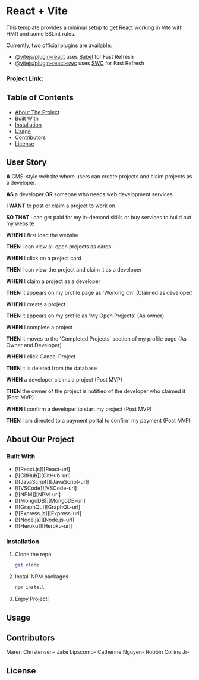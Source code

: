 # React + Vite

This template provides a minimal setup to get React working in Vite with HMR and some ESLint rules.

Currently, two official plugins are available:

- [@vitejs/plugin-react](https://github.com/vitejs/vite-plugin-react/blob/main/packages/plugin-react/README.md) uses [Babel](https://babeljs.io/) for Fast Refresh
- [@vitejs/plugin-react-swc](https://github.com/vitejs/vite-plugin-react-swc) uses [SWC](https://swc.rs/) for Fast Refresh

### Project Link:

## Table of Contents
- [About The Project](#about-the-project)
- [Built With](#built-with)
- [Installation](#installation)
- [Usage](#usage)
- [Contributors](#contributors)
- [License](#license)

## User Story
**A** CMS-style website where users can create projects and claim projects as a developer.

**AS** a developer **OR** someone who needs web development services

**I WANT** to post or claim a project to work on

**SO THAT** I can get paid for my in-demand skills or buy services to build out my website

**WHEN** I first load the website

**THEN** I can view all open projects as cards

**WHEN** I click on a project card

**THEN** I can view the project and claim it as a developer

**WHEN** I claim a project as a developer

**THEN** it appears on my profile page as 'Working On' (Claimed as developer)

**WHEN** I create a project

**THEN** it appears on my profile as 'My Open Projects' (As owner)

**WHEN** I complete a project

**THEN** it moves to the 'Completed Projects' section of my profile page (As Owner and Developer)

**WHEN** I click Cancel Project

**THEN** it is deleted from the database

**WHEN** a developer claims a project (Post MVP)

**THEN** the owner of the project is notified of the developer who claimed it (Post MVP)

**WHEN** I confirm a developer to start my project (Post MVP)

**THEN** I am directed to a payment portal to confirm my payment (Post MVP)

## About Our Project


### Built With

* [![React.js]][React-url]
* [![GitHub]][GitHub-url]
* [![JavaScript]][JavaScript-url]
* [![VSCode]][VSCode-url]
* [![NPM]][NPM-url]
* [![MongoDB]][MongoDB-url]
* [![GraphQL]][GraphQL-url]
* [![Express.js]][Express-url]
* [![Node.js]][Node.js-url]
* [![Heroku]][Heroku-url]

### Installation

1. Clone the repo
   ```sh
   git clone 
   ```
2. Install NPM packages
   ```sh
   npm install
   ```
3. Enjoy Project!

## Usage
 


## Contributors

Maren Christensen-
Jake Lipscomb-
Catherine Nguyen-
Robbin Collins Jr-


## License

